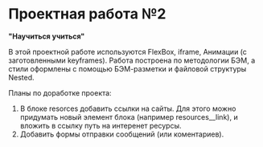 # Проектная работа №2

**"Научиться учиться"**

В этой проектной работе используются FlexBox, iframe, Анимации (с заготовленными keyframes).
Работа построена по методологии БЭМ, а стили оформлены с помощью БЭМ-разметки и файловой структуры Nested.


Планы по доработке проекта:
1) В блоке resorces добавить ссылки на сайты. Для этого можно придумать новый элемент блока (например resources__link), и вложить в ссылку путь на интеренет ресурсы.
2) Добавить формы отправки сообщений (или коментариев).
